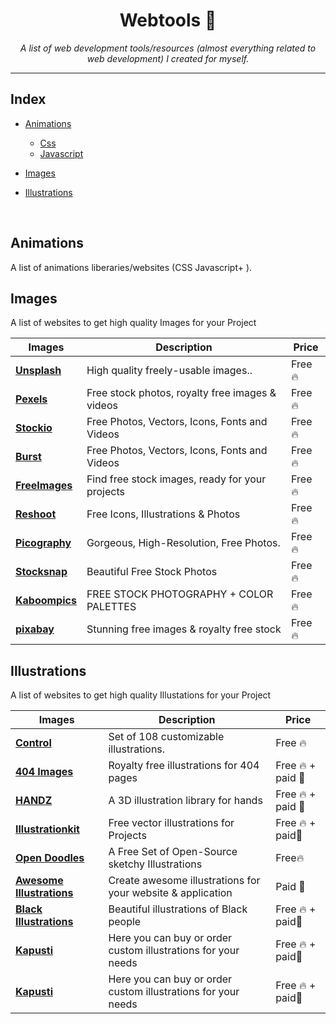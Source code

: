 <div align="center">

<h1>Webtools 🔨</h1>
<i>A list of web development tools/resources (almost everything related to web development) I created for myself.  </i>

</div>

---

## Index

-   [Animations](#animations)
    -   [Css](#css)
    -   [Javascript](#javascript)
-   [Images](#images)

-   [Illustrations](#illustrations)

<br/>

## Animations

 <p > A list of animations liberaries/websites (CSS Javascript+ ). </p>

## Images

 <p > A list of websites to get high quality Images for your Project</p>

| Images                                        | Description                                     | Price   |
| --------------------------------------------- | ----------------------------------------------- | ------- |
| [**Unsplash**](https://unsplash.com/)         | High quality freely-usable images..             | Free 🔥 |
| [**Pexels**](https://www.pexels.com/)         | Free stock photos, royalty free images & videos | Free 🔥 |
| [**Stockio**](https://www.stockio.com/)       | Free Photos, Vectors, Icons, Fonts and Videos   | Free 🔥 |
| [**Burst**](https://burst.shopify.com/)       | Free Photos, Vectors, Icons, Fonts and Videos   | Free 🔥 |
| [**FreeImages**](https://www.freeimages.com/) | Find free stock images, ready for your projects | Free 🔥 |
| [**Reshoot**](https://www.reshot.com/)        | Free Icons, Illustrations & Photos              | Free 🔥 |
| [**Picography**](https://picography.co/)      | Gorgeous, High-Resolution, Free Photos.         | Free 🔥 |
| [**Stocksnap**](https://stocksnap.io/)        | Beautiful Free Stock Photos                     | Free 🔥 |
| [**Kaboompics**](https://kaboompics.com/)     | FREE STOCK PHOTOGRAPHY + COLOR PALETTES         | Free 🔥 |
| [**pixabay**](https://pixabay.com/)           | Stunning free images & royalty free stock       | Free 🔥 |

## Illustrations

 <p > A list of websites to get high quality Illustations for your Project </p>

| Images                                                         | Description                                                   | Price             |
| -------------------------------------------------------------- | ------------------------------------------------------------- | ----------------- |
| [**Control**](https://control.rocks/)                          | Set of 108 customizable illustrations.                        | Free 🔥           |
| [**404 Images**](https://error404.fun/)                        | Royalty free illustrations for 404 pages                      | Free 🔥 + paid 💸 |
| [**HANDZ**](https://www.handz.design/)                         | A 3D illustration library for hands                           | Free 🔥 + paid 💸 |
| [**Illustrationkit**](https://illustrationkit.com/)            | Free vector illustrations for Projects                        | Free 🔥 + paid💸  |
| [**Open Doodles**](https://opendoodles.com/)                   | A Free Set of Open-Source sketchy Illustrations               | Free🔥            |
| [**Awesome Illustrations**](https://picchustudio.webflow.io/)  | Create awesome illustrations for your website & application   | Paid 💸           |
| [**Black Illustrations**](https://www.blackillustrations.com/) | Beautiful illustrations of Black people                       | Free 🔥 + paid💸  |
| [**Kapusti**](https://www.kapustin.co/)                        | Here you can buy or order custom illustrations for your needs | Free 🔥 + paid💸  |
| [**Kapusti**](https://www.kapustin.co/)                        | Here you can buy or order custom illustrations for your needs | Free 🔥 + paid💸  |
